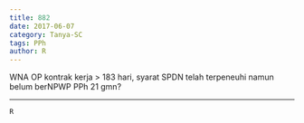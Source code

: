 ```yaml
---
title: 882
date: 2017-06-07
category: Tanya-SC
tags: PPh
author: R
---
```


WNA OP kontrak kerja > 183 hari, syarat SPDN telah terpeneuhi namun belum berNPWP PPh 21 gmn?

---



`R`
